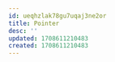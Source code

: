 ```yaml
---
id: ueqhzlak78gu7uqaj3ne2or
title: Pointer
desc: ''
updated: 1708611210483
created: 1708611210483
---
```

